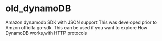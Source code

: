# old_dynamoDB
Amazon dynamodb SDK with JSON support
This was developed prior to Amzon officila go-sdk.
This can be used if you want to explore How DynamoDB works,with HTTP protocols
